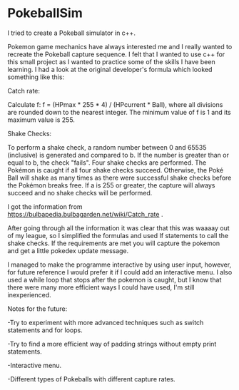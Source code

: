 # PokeballSim
I tried to create a Pokeball simulator in c++.


Pokemon game mechanics have always interested me and I  really wanted to recreate the Pokeball capture sequence. I felt that I wanted to use c++ for this small project as I wanted to practice some of the skills I have been learning. I had a look at the original developer's formula which looked something like this: 

Catch rate:

Calculate f: f = (HPmax * 255 * 4) / (HPcurrent * Ball), where all divisions are rounded down to the nearest integer. The minimum value of f is 1 and its maximum value is 255.

Shake Checks:

To perform a shake check, a random number between 0 and 65535 (inclusive) is generated and compared to b. If the number is greater than or equal to b, the check "fails".
Four shake checks are performed. The Pokémon is caught if all four shake checks succeed. Otherwise, the Poké Ball will shake as many times as there were successful shake checks before the Pokémon breaks free.
If a is 255 or greater, the capture will always succeed and no shake checks will be performed.

I got the information from https://bulbapedia.bulbagarden.net/wiki/Catch_rate . 

After going through all the information it was clear that this was waaaay out of my league, so I simplified the formulas and used If statements to call the shake checks. If the requirements are met you will capture the pokemon and get a little pokedex update message. 

I managed to make the programme interactive by using user input, however, for future reference I would prefer it if I could add an interactive menu. I also used a while loop that stops after the pokemon is caught, but I know that there were many more efficient ways I could have used, I'm still inexperienced. 


Notes for the future: 

-Try to experiment with more advanced techniques such as switch statements and for loops.

-Try to find a more efficient way of padding strings without empty print statements. 

-Interactive menu.

-Different types of Pokeballs with different capture rates. 
